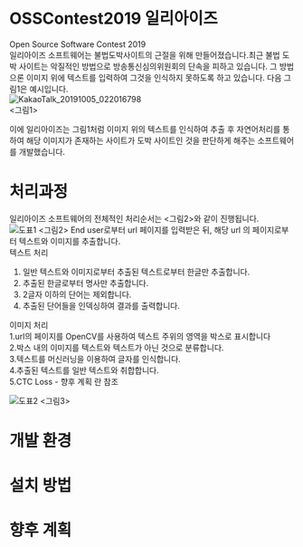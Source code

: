 # OSSContest2019 일리아이즈  
Open Source Software Contest 2019  
일리아이즈 소프트웨어는 불법도박사이트의 근절을 위해 만들어졌습니다.최근 불법 도박 사이트는 악질적인 방법으로 방송통신심의위원회의 단속을 피하고 있습니다. 그 방법으론 이미지 위에 텍스트를 입력하여 그것을 인식하지 못하도록 하고 있습니다. 다음 그림1은 예시입니다.  
![KakaoTalk_20191005_022016798](https://user-images.githubusercontent.com/28249894/66226879-d3c96a00-e716-11e9-827f-c373d9cb9c92.jpg)  
<그림1>
  
이에 일리아이즈는 그림1처럼 이미지 위의 텍스트를 인식하여 추출 후 자연어처리를 통하여 해당 이미지가 존재하는 사이트가 도박 사이트인 것을 판단하게 해주는 소프트웨어를 개발했습니다.  


# 처리과정
일리아이즈 소프트웨어의 전체적인 처리순서는 <그림2>와 같이 진행됩니다.  
![도표1](https://user-images.githubusercontent.com/44759382/66232642-4b51c600-e724-11e9-80bc-957c606922a3.png)
<그림2>
End user로부터 url 페이지를 입력받은 뒤, 해당 url 의 페이지로부터 텍스트와 이미지를 추출합니다.  
텍스트 처리 
1. 일반 텍스트와 이미지로부터 추출된 텍스트로부터 한글만 추출합니다.  
2. 추출된 한글로부터 명사만 추출합니다.  
3. 2글자 이하의 단어는 제외합니다.  
4. 추출된 단어들을 인덱싱하여 결과를 출력합니다.  
  
이미지 처리  
1.url의  페이지를 OpenCV를 사용하여 텍스트 주위의 영역을  박스로 표시합니다  
2.박스 내의 이미지를 텍스트와 텍스트가 아닌 것으로 분류합니다.  
3.텍스트를 머신러닝을 이용하여 글자를 인식합니다.  
4.추출된 텍스트를 일반 텍스트와 취합합니다.  
5.CTC Loss - 향후 계획 란 참조    

![도표2](https://user-images.githubusercontent.com/44759382/66232653-51e03d80-e724-11e9-9bc9-a6177c4f0e76.png)
<그림3>


# 개발 환경
# 설치 방법
# 향후 계획
